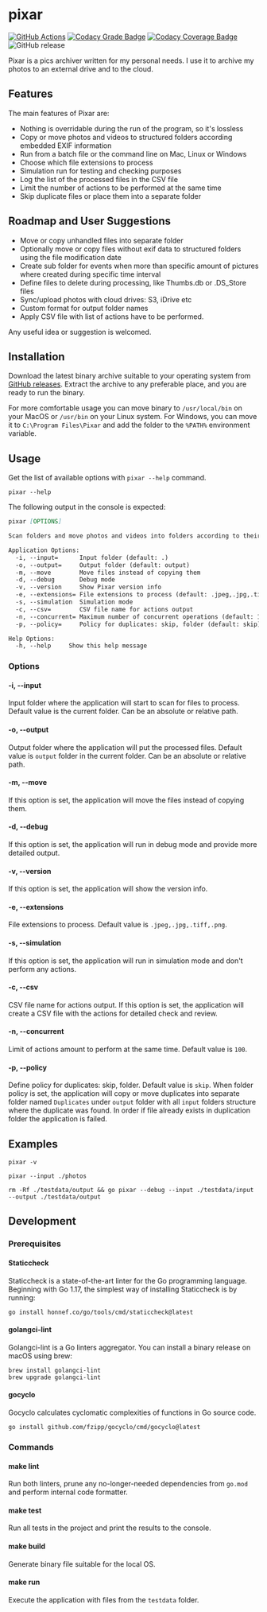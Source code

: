 # pixar

[![GitHub Actions](https://github.com/andrewmolyuk/pixar/actions/workflows/ci.yml/badge.svg)](https://github.com/andrewmolyuk/pixar/actions/workflows/ci.yml)
[![Codacy Grade Badge](https://app.codacy.com/project/badge/Grade/a2731a9c8e33458baea3e9ad9c362d8c)](https://www.codacy.com/gh/andrewmolyuk/pixar/dashboard?utm_source=github.com&amp;utm_medium=referral&amp;utm_content=andrewmolyuk/pixar&amp;utm_campaign=Badge_Grade)
[![Codacy Coverage Badge](https://app.codacy.com/project/badge/Coverage/a2731a9c8e33458baea3e9ad9c362d8c)](https://www.codacy.com/gh/andrewmolyuk/pixar/dashboard?utm_source=github.com&utm_medium=referral&utm_content=andrewmolyuk/pixar&utm_campaign=Badge_Coverage)
![GitHub release](https://img.shields.io/github/v/release/andrewmolyuk/pixar)

Pixar is a pics archiver written for my personal needs. I use it to archive my photos to an external drive and to the
cloud.

## Features

The main features of Pixar are:

- Nothing is overridable during the run of the program, so it's lossless
- Copy or move photos and videos to structured folders according embedded EXIF information
- Run from a batch file or the command line on Mac, Linux or Windows
- Choose which file extensions to process
- Simulation run for testing and checking purposes
- Log the list of the processed files in the CSV file
- Limit the number of actions to be performed at the same time
- Skip duplicate files or place them into a separate folder

## Roadmap and User Suggestions

- Move or copy unhandled files into separate folder
- Optionally move or copy files without exif data to structured folders using the file modification date
- Create sub folder for events when more than specific amount of pictures where created during specific time interval
- Define files to delete during processing, like Thumbs.db or .DS_Store files
- Sync/upload photos with cloud drives: S3, iDrive etc
- Custom format for output folder names
- Apply CSV file with list of actions have to be performed.

Any useful idea or suggestion is welcomed.

## Installation

Download the latest binary archive suitable to your operating system
from [GitHub releases](https://github.com/andrewmolyuk/pixar/releases/latest). Extract the archive to any preferable
place, and you are ready to run the binary.

For more comfortable usage you can move binary to `/usr/local/bin` on your MacOS or `/usr/bin` on your Linux system.
For Windows, you can move it to `C:\Program Files\Pixar` and add the folder to the `%PATH%` environment variable.

## Usage

Get the list of available options with `pixar --help` command.

```shell
pixar --help
```

The following output in the console is expected:

```markdown
pixar [OPTIONS]

Scan folders and move photos and videos into folders according to their EXIF information

Application Options:
  -i, --input=      Input folder (default: .)
  -o, --output=     Output folder (default: output)
  -m, --move        Move files instead of copying them
  -d, --debug       Debug mode
  -v, --version     Show Pixar version info
  -e, --extensions= File extensions to process (default: .jpeg,.jpg,.tiff,.png)
  -s, --simulation  Simulation mode
  -c, --csv=        CSV file name for actions output
  -n, --concurrent= Maximum number of concurrent operations (default: 100)
  -p, --policy=     Policy for duplicates: skip, folder (default: skip)

Help Options:
  -h, --help     Show this help message
```

### Options

#### -i, --input

Input folder where the application will start to scan for files to process. Default value is the current folder. Can be
an absolute or relative path.

#### -o, --output

Output folder where the application will put the processed files. Default value is `output` folder in the current
folder. Can be an absolute or relative path.

#### -m, --move

If this option is set, the application will move the files instead of copying them.

#### -d, --debug

If this option is set, the application will run in debug mode and provide more detailed output.

#### -v, --version

If this option is set, the application will show the version info.

#### -e, --extensions

File extensions to process. Default value is `.jpeg,.jpg,.tiff,.png`.

#### -s, --simulation

If this option is set, the application will run in simulation mode and don't perform any actions.

#### -c, --csv

CSV file name for actions output. If this option is set, the application will create a CSV file with the actions for
detailed check and review.

#### -n, --concurrent

Limit of actions amount to perform at the same time. Default value is `100`.

#### -p, --policy

Define policy for duplicates: skip, folder. Default value is `skip`. When folder policy is set, the application will
copy or move duplicates into separate folder named `Duplicates` under `output` folder with all `input` folders structure
where the duplicate was found. In order if file already exists in duplication folder the application is failed.

## Examples

```shell
pixar -v

pixar --input ./photos

rm -Rf ./testdata/output && go pixar --debug --input ./testdata/input --output ./testdata/output
```

## Development

### Prerequisites

#### Staticcheck

Staticcheck is a state-of-the-art linter for the Go programming language. Beginning with Go 1.17, the simplest way of
installing Staticcheck is by running:

```shell
go install honnef.co/go/tools/cmd/staticcheck@latest
```

#### golangci-lint

Golangci-lint is a Go linters aggregator. You can install a binary release on macOS using brew:

```shell
brew install golangci-lint
brew upgrade golangci-lint
```

#### gocyclo

Gocyclo calculates cyclomatic complexities of functions in Go source code.

```shell
go install github.com/fzipp/gocyclo/cmd/gocyclo@latest
```

### Commands

#### make lint

Run both linters, prune any no-longer-needed dependencies from `go.mod` and perform internal code formatter.

#### make test

Run all tests in the project and print the results to the console.

#### make build

Generate binary file suitable for the local OS.

#### make run

Execute the application with files from the `testdata` folder. 
